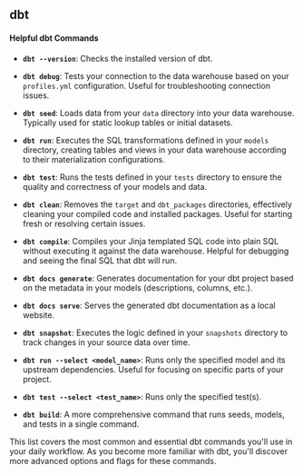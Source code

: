 ## dbt
#### Helpful dbt Commands

* **`dbt --version`**: Checks the installed version of dbt.

* **`dbt debug`**: Tests your connection to the data warehouse based on your `profiles.yml` configuration. Useful for troubleshooting connection issues.

* **`dbt seed`**: Loads data from your `data` directory into your data warehouse. Typically used for static lookup tables or initial datasets.

* **`dbt run`**: Executes the SQL transformations defined in your `models` directory, creating tables and views in your data warehouse according to their materialization configurations.

* **`dbt test`**: Runs the tests defined in your `tests` directory to ensure the quality and correctness of your models and data.

* **`dbt clean`**: Removes the `target` and `dbt_packages` directories, effectively cleaning your compiled code and installed packages. Useful for starting fresh or resolving certain issues.

* **`dbt compile`**: Compiles your Jinja templated SQL code into plain SQL without executing it against the data warehouse. Helpful for debugging and seeing the final SQL that dbt will run.

* **`dbt docs generate`**: Generates documentation for your dbt project based on the metadata in your models (descriptions, columns, etc.).

* **`dbt docs serve`**: Serves the generated dbt documentation as a local website.

* **`dbt snapshot`**: Executes the logic defined in your `snapshots` directory to track changes in your source data over time.

* **`dbt run --select <model_name>`**: Runs only the specified model and its upstream dependencies. Useful for focusing on specific parts of your project.

* **`dbt test --select <test_name>`**: Runs only the specified test(s).

* **`dbt build`**: A more comprehensive command that runs seeds, models, and tests in a single command.

This list covers the most common and essential dbt commands you'll use in your daily workflow. As you become more familiar with dbt, you'll discover more advanced options and flags for these commands.